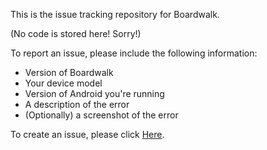 This is the issue tracking repository for Boardwalk.

(No code is stored here! Sorry!)

To report an issue, please include the following information:

- Version of Boardwalk
- Your device model
- Version of Android you're running
- A description of the error
- (Optionally) a screenshot of the error

To create an issue, please click [Here](https://github.com/zhuowei/Boardwalk/issues/new).
